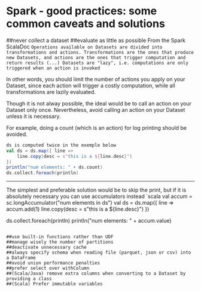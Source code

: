 # Spark - good practices: some common caveats and solutions

##never collect a dataset
##evaluate as little as possible
From the Spark ScalaDoc
`Operations available on Datasets are divided into transformations and actions. Transformations are the ones that produce new Datasets, and actions are the ones that trigger computation and return results
(...)
Datasets are "lazy", i.e. computations are only triggered when an action is invoked`

In other words, you should limit the number of actions you apply on your Dataset, since each action will trigger a costly computation, while all transformations are lazily evaluated.

Though it is not alway possible, the ideal would be to call an action on your Dataset only once. Nevertheless, avoid calling an action on your Dataset unless it is necessary.

For example, doing a count (which is an action) for log printing should be avoided.

```scala
ds is computed twice in the exemple below
val ds = ds.map({ line =>
    line.copy(desc = s"this is a ${line.desc}")
})
println("num elements: " + ds.count)
ds.collect.foreach(println)
```
----------------------------------------------------------------------------------------------------
The simplest and preferable solution would be to skip the print, but if it is absolutely necessary you can use accumulators instead
`scala
val accum = sc.longAccumulator("num elements in ds")
val ds = ds.map({ line =>
    accum.add(1)
    line.copy(desc = s"this is a \${line.desc}")
})

ds.collect.foreach(println)
println("num elements: " + accum.value)
```

##use built-in functions rather than UDF
##manage wisely the number of partitions
##deactivate unnecessary cache
##always specify schema when reading file (parquet, json or csv) into a DataFrame
##avoid union performance penalties
##prefer select over withColumn
##(Scala/Java) remove extra columns when converting to a Dataset by providing a class
##(Scala) Prefer immutable variables
